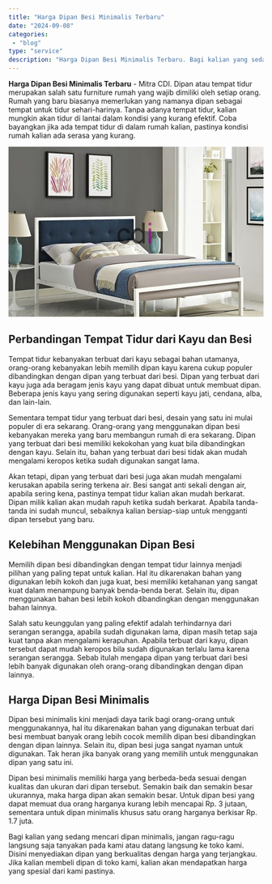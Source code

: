 ```yaml
---
title: "Harga Dipan Besi Minimalis Terbaru"
date: "2024-09-08"
categories:
 - "blog"
type: "service"
description: "Harga Dipan Besi Minimalis Terbaru. Bagi kalian yang sedang mencari dipan minimalis, jangan ragu-ragu langsung saja tanyakan pada kami atau datang langsung k..."
---
```


**Harga Dipan Besi Minimalis Terbaru** - Mitra CDI. Dipan atau tempat tidur merupakan salah satu furniture rumah yang wajib dimiliki oleh setiap orang. Rumah yang baru biasanya memerlukan yang namanya dipan sebagai tempat untuk tidur sehari-harinya. Tanpa adanya tempat tidur, kalian mungkin akan tidur di lantai dalam kondisi yang kurang efektif. Coba bayangkan jika ada tempat tidur di dalam rumah kalian, pastinya kondisi rumah kalian ada serasa yang kurang.

![Harga Dipan Besi Minimalis](/images/blog/dipan-besi-001.jpg)

## Perbandingan Tempat Tidur dari Kayu dan Besi

Tempat tidur kebanyakan terbuat dari kayu sebagai bahan utamanya, orang-orang kebanyakan lebih memilih dipan kayu karena cukup populer dibandingkan dengan dipan yang terbuat dari besi. Dipan yang terbuat dari kayu juga ada beragam jenis kayu yang dapat dibuat untuk membuat dipan. Beberapa jenis kayu yang sering digunakan seperti kayu jati, cendana, alba, dan lain-lain.

Sementara tempat tidur yang terbuat dari besi, desain yang satu ini mulai populer di era sekarang. Orang-orang yang menggunakan dipan besi kebanyakan mereka yang baru membangun rumah di era sekarang. Dipan yang terbuat dari besi memiliki kekokohan yang kuat bila dibandingkan dengan kayu. Selain itu, bahan yang terbuat dari besi tidak akan mudah mengalami keropos ketika sudah digunakan sangat lama.

Akan tetapi, dipan yang terbuat dari besi juga akan mudah mengalami kerusakan apabila sering terkena air. Besi sangat anti sekali dengan air, apabila sering kena, pastinya tempat tidur kalian akan mudah berkarat. Dipan milik kalian akan mudah rapuh ketika sudah berkarat. Apabila tanda-tanda ini sudah muncul, sebaiknya kalian bersiap-siap untuk mengganti dipan tersebut yang baru.

## Kelebihan Menggunakan Dipan Besi

Memilih dipan besi dibandingkan dengan tempat tidur lainnya menjadi pilihan yang paling tepat untuk kalian. Hal itu dikarenakan bahan yang digunakan lebih kokoh dan juga kuat, besi memiliki ketahanan yang sangat kuat dalam menampung banyak benda-benda berat. Selain itu, dipan menggunakan bahan besi lebih kokoh dibandingkan dengan menggunakan bahan lainnya.

Salah satu keunggulan yang paling efektif adalah terhindarnya dari serangan serangga, apabila sudah digunakan lama, dipan masih tetap saja kuat tanpa akan mengalami kerapuhan. Apabila terbuat dari kayu, dipan tersebut dapat mudah keropos bila sudah digunakan terlalu lama karena serangan serangga. Sebab itulah mengapa dipan yang terbuat dari besi lebih banyak digunakan oleh orang-orang dibandingkan dengan dipan lainnya.

## Harga Dipan Besi Minimalis

Dipan besi minimalis kini menjadi daya tarik bagi orang-orang untuk menggunakannya, hal itu dikarenakan bahan yang digunakan terbuat dari besi membuat banyak orang lebih cocok memilih dipan besi dibandingkan dengan dipan lainnya. Selain itu, dipan besi juga sangat nyaman untuk digunakan. Tak heran jika banyak orang yang memilih untuk menggunakan dipan yang satu ini.

Dipan besi minimalis memiliki harga yang berbeda-beda sesuai dengan kualitas dan ukuran dari dipan tersebut. Semakin baik dan semakin besar ukurannya, maka harga dipan akan semakin besar. Untuk dipan besi yang dapat memuat dua orang harganya kurang lebih mencapai Rp. 3 jutaan, sementara untuk dipan minimalis khusus satu orang harganya berkisar Rp. 1.7 juta.

Bagi kalian yang sedang mencari dipan minimalis, jangan ragu-ragu langsung saja tanyakan pada kami atau datang langsung ke toko kami. Disini menyediakan dipan yang berkualitas dengan harga yang terjangkau. Jika kalian membeli dipan di toko kami, kalian akan mendapatkan harga yang spesial dari kami pastinya.

